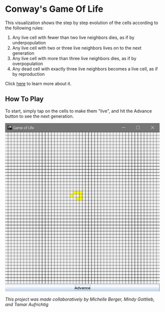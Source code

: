 # Conway's Game Of Life
This visualization shows the step by step evolution of the cells according to the following rules:

1. Any live cell with fewer than two live neighbors dies, as if by underpopulation
2. Any live cell with two or three live neighbors lives on to the next generation
3. Any live cell with more than three live neighbors dies, as if by overpopulation
4. Any dead cell with exactly three live neighbors becomes a live cell, as if by reproduction


Click [here](https://en.wikipedia.org/wiki/Conway%27s_Game_of_Life) to learn more about it.

## How To Play
To start, simply tap on the cells to make them "live", and hit the Advance button to see the next generation.

![screenshot](screenshot.png)

*This project was made collaboratively by Michelle Berger, Mindy Gottlieb, and Tamar Aufrichtig*
